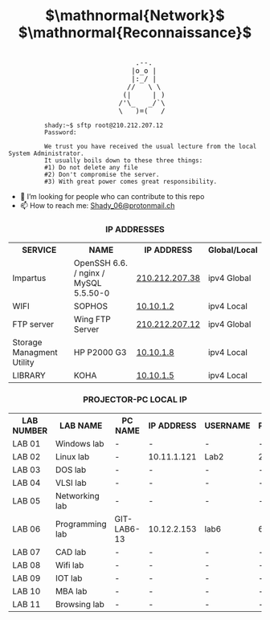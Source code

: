 <h1 align="center">
$\mathnormal{Network}$ $\mathnormal{Reconnaissance}$
</h1>

<pre>

						      .--.
						     |o_o |
						     |:_/ |
						    //   \ \
						   (|     | )
						  /'\_   _/`\
						  \___)=(___/
</pre>
```								  
		  shady:~$ sftp root@210.212.207.12                                                                
		  Password:                                 

		  We trust you have received the usual lecture from the local System Administrator.   
		  It usually boils down to these three things:
		  #1) Do not delete any file                                                                
		  #2) Don't compromise the server.               
		  #3) With great power comes great responsibility. 
```

- 🤔 I’m looking for people who can contribute to this repo
- 📫 How to reach me: Shady_06@protonmail.ch

<!-- ###CONNECT TO THE NETWORK BEFORE ACCESSING THE FTP SERVER, LOGIN TO SOPHOS DOESN'T MATTER JUST BE CONNECTED TO THE NETWORK -->
<!--
## IP ADDRESSES
| SERVICE | NAME | IP ADDRESS |
| ------------ | ------------ | ------------ |
| WIFI | SOPHOS | [10.10.1.2](https://10.10.1.2:8090/httpclient.html "10.10.1.2")|
| FTP server | Wing FTP Server | [210.212.207.12](http://210.212.207.12/login.html "210.212.207.12") |
| LIBRARY | KOHA | [10.10.1.5](http://10.10.1.5/inout/login.php "10.10.1.5") |
| Storage Managment Utility | HP P2000 G3 | [10.10.1.8](http://10.10.1.8 "10.10.1.8") |
| Impartus | OpenSSH 6.6.1 / nginx / MySQL 5.5.50-0 | [210.212.207.38](http://210.212.207.38/login/#/ "210.212.207.38") |
-->

<strong><h3 align="center" >IP ADDRESSES</h3></strong>

<div align="center">
<table>
	<tr>
		<th> SERVICE </th>
		<th> NAME </th>
		<th> IP ADDRESS </th>
		<th> Global/Local </th>
	</tr>
	<tr>
		<td> Impartus </td>
		<td>OpenSSH 6.6. / nginx / MySQL 5.5.50-0</td>
		<td><a href="http://210.212.207.38/login/#/">210.212.207.38</a></td>
		<td>ipv4 Global</td>
	</tr>
	<tr>
		<td> WIFI </td>
		<td> SOPHOS </td>
		<td><a href="http://10.10.1.2"> 10.10.1.2 </a></td>
		<td>ipv4 Local</td>
	</tr>
	<tr>
		<td> FTP server </td>
		<td> Wing FTP Server </td>
		<td><a href="http://210.212.207.12/login.html"> 210.212.207.12 </a></td>
		<td>ipv4 Global</td>
	</tr>
	<tr>
		<td> Storage Managment Utility </td>
		<td> HP P2000 G3 </td>
		<td><a href="http://10.10.1.8">10.10.1.8</a></td>
		<td>ipv4 Local</td>
	</tr>
	<tr>
		<td> LIBRARY </td>
		<td> KOHA </td>
		<td><a href="http://10.10.1.5/inout/login.php"> 10.10.1.5 </a></td>
		<td>ipv4 Local</td>
	</tr>
</table>
<div>
	
<strong><h3 align="center" >PROJECTOR-PC LOCAL IP</h3></strong>

<div align="center">
<table>
	<tr>
		<th> LAB NUMBER </th>
		<th> LAB NAME </th>
		<th> PC NAME </th>
		<th> IP ADDRESS </th>
		<th> USERNAME </th>
		<th> PASSWORD </th>
		<th> RDP STATUS </th>
		<th> SSH STATUS </th>
	</tr>
	<tr>
		<td> LAB 01 </td>
		<td> Windows lab </td>
		<td> - </td>
		<td> - </td>
		<td> - </td>
		<td> - </td>
		<td> NO </td>
		<td> NO </td>
	</tr>	
	<tr>
		<td> LAB 02 </td>
		<td> Linux lab </td>
		<td> - </td>
		<td> 10.11.1.121 </td>
		<td> Lab2 </td>
		<td> 2 </td>
		<td> YES </td>
		<td> NO </td>
	</tr>	
	<tr>
		<td> LAB 03 </td>
		<td> DOS lab </td>
		<td> - </td>
		<td> - </td>
		<td> - </td>
		<td> - </td>
		<td> NO </td>
		<td> NO </td>
	</tr>	
	<tr>
		<td> LAB 04 </td>
		<td> VLSI lab </td>
		<td> - </td>
		<td> - </td>
		<td> - </td>
		<td> - </td>
		<td> NO </td>
		<td> NO </td>
	</tr>	
	<tr>
		<td> LAB 05 </td>
		<td> Networking lab </td>
		<td> - </td>
		<td> - </td>
		<td> - </td>
		<td> - </td>
		<td> NO </td>
		<td> NO </td>
	</tr>	
	<tr>
		<td> LAB 06 </td>
		<td> Programming lab </td>
		<td> GIT-LAB6-13 </td>
		<td> 10.12.2.153 </td>
		<td> lab6 </td>
		<td> 6 </td>
		<td> YES </td>
		<td> YES </td>
	</tr>
	<tr>
		<td> LAB 07 </td>
		<td> CAD lab </td>
		<td> - </td>
		<td> - </td>
		<td> - </td>
		<td> - </td>
		<td> NO </td>
		<td> NO </td>
	</tr>	
	<tr>
		<td> LAB 08 </td>
		<td> Wifi lab </td>
		<td> - </td>
		<td> - </td>
		<td> - </td>
		<td> - </td>
		<td> NO </td>
		<td> NO </td>
	</tr>	
	<tr>
		<td> LAB 09 </td>
		<td> IOT lab </td>
		<td> - </td>
		<td> - </td>
		<td> - </td>
		<td> - </td>
		<td> NO </td>
		<td> NO </td>
	</tr>	
	<tr>
		<td> LAB 10 </td>
		<td> MBA lab </td>
		<td> - </td>
		<td> - </td>
		<td> - </td>
		<td> - </td>
		<td> NO </td>
		<td> NO </td>
	</tr>	
	<tr>
		<td> LAB 11 </td>
		<td> Browsing lab </td>
		<td> - </td>
		<td> - </td>
		<td> - </td>
		<td> - </td>
		<td> NO </td>
		<td> NO </td>
	</tr>
</table>
</div>
